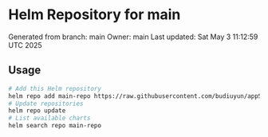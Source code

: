 # Helm Repository for main
Generated from branch: main
Owner: main
Last updated: Sat May  3 11:12:59 UTC 2025

## Usage
```bash
# Add this Helm repository
helm repo add main-repo https://raw.githubusercontent.com/budiuyun/appStore/helm-main/
# Update repositories
helm repo update
# List available charts
helm search repo main-repo
```
